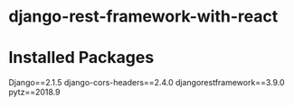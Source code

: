 # django-rest-framework-with-react

# Installed Packages

Django==2.1.5
django-cors-headers==2.4.0
djangorestframework==3.9.0
pytz==2018.9
